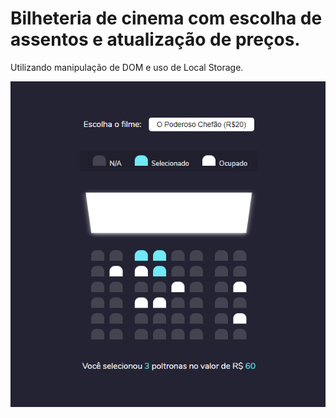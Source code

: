 # Bilheteria de cinema com escolha de assentos e atualização de preços.

Utilizando manipulação de DOM e uso de Local Storage. 

<p align="center">
  <img width="auto" height="auto" src="https://github.com/dev-arthur99/Bilheteria-de-cinema/blob/master/example.png">
</p>

